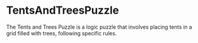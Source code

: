 # TentsAndTreesPuzzle
The Tents and Trees Puzzle is a logic puzzle that involves placing tents in a grid filled with trees, following specific rules.
